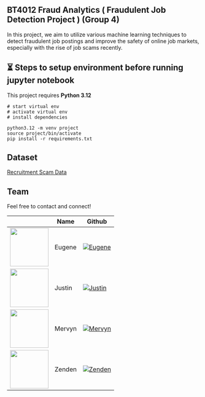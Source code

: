 ## BT4012 Fraud Analytics ( Fraudulent Job Detection Project ) (Group 4)

In this project, we aim to utilize various machine learning techniques to detect fraudulent job postings and improve the safety of online job markets, especially with the rise of job scams recently.

## ⏳ Steps to setup environment before running jupyter notebook
This project requires **Python 3.12**
```start
# start virtual env
# activate virtual env
# install dependencies

python3.12 -m venv project
source project/bin/activate
pip install -r requirements.txt
```
## Dataset

[Recruitment Scam Data](https://www.kaggle.com/datasets/amruthjithrajvr/recruitment-scam)

## Team

Feel free to contact and connect!

|                                                                                     | Name   | Github                                                                                                                                      |
| ----------------------------------------------------------------------------------- | ------ | ------------------------------------------------------------------------------------------------------------------------------------------- |
| <img src="https://avatars.githubusercontent.com/u/80191549?v=4" width="100"></img>  | Eugene | [![Eugene](https://img.shields.io/badge/GitHub-181717.svg?style=for-the-badge&logo=GitHub&logoColor=white)](https://github.com/eugenetaan)  |
| <img src="https://avatars.githubusercontent.com/u/100425549?v=4" width="100"></img> | Justin | [![Justin](https://img.shields.io/badge/GitHub-181717.svg?style=for-the-badge&logo=GitHub&logoColor=white)](https://github.com/ChavChavC)   |
| <img src="https://avatars.githubusercontent.com/u/99934779?v=4" width="100"></img>  | Mervyn | [![Mervyn](https://img.shields.io/badge/GitHub-181717.svg?style=for-the-badge&logo=GitHub&logoColor=white)](https://github.com/undeser)     |
| <img src="https://avatars.githubusercontent.com/u/97732408?v=4" width="100"></img>  | Zenden | [![Zenden](https://img.shields.io/badge/GitHub-181717.svg?style=for-the-badge&logo=GitHub&logoColor=white)](https://github.com/zendenleong) |


